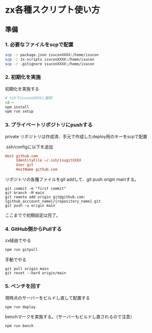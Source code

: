 
# zx各種スクリプト使い方


## 準備

### 1. 必要なファイルをscpで配置
```sh
scp -r package.json isuconXXXX:/home/isucon
scp -r zx-scripts isuconXXXX:/home/isucon
scp -r .gitignore isuconXXXX:/home/isucon
```

### 2. 初期化を実施

初期化を実施する
```sh
# sshでisuconXXXXに接続
cd ~
npm install
npm run setup
```

### 3. プライベートリポジトリにpushする

private リポジトリは作成済、手元で作成したdeploy用のキーをscpで配置

.ssh/configに以下を追加
```conf
Host github.com
     IdentityFile ~/.ssh/isugitXXXX
     User git
     HostName github.com
```

リポジトリの各種ファイルをgit addして、git push origin mainする。
```
git commit -m "first commit"
git branch -M main
git remote add origin git@github.com:{github_acccount_name}/{repository_name}.git
git push -u origin main
```

ここまでで初期設定は完了。

### 4. GitHub側からPullする

zx経由でやる
```sh
npm run gitpull
```

手動でやる
```
git pull origin main
git reset --hard origin/main
```


### 5. ベンチを回す

現時点のサーバーをビルドし直して配置する
```sh
npm run deploy
```


benchマークを実施する。（サーバーもビルドし直されるので注意）
```sh
npm run bench
```